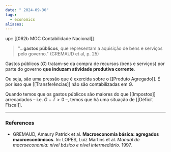 ```yaml
---
date: " 2024-09-30"
tags:
  - economics
aliases:
---
```


up:: [[062b MOC Contabilidade Nacional]]

> "...**gastos públicos**, que representam a aquisição de bens e serviços pelo governo." (GREMAUD et al, p. 25)

Gastos públicos ($G$) tratam-se da compra de recursos (bens e serviços) por parte do governo **que induzam atividade produtiva corrente**. 

Ou seja, são uma pressão que é exercida sobre o [[Produto Agregado]]. É por isso que [[Transferências]] não são contabilizadas em $G$.

Quando temos que os gastos públicos são maiores do que [[Impostos]] arrecadados – i.e. $G-T > 0$ –, temos que há uma situação de [[Déficit Fiscal]].

---
### References
- GREMAUD, Amaury Patrick et al. **Macroeconomia básica: agregados macroeconômicos**. In: LOPES, Luiz Martins et al. *Manual de macroeconomia: nível básico e nível intermediário*. 1997.